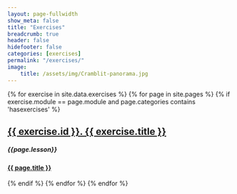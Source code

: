 ```yaml
---
layout: page-fullwidth
show_meta: false
title: "Exercises"
breadcrumb: true
header: false
hidefooter: false
categories: [exercises]
permalink: "/exercises/"
image:
    title: /assets/img/Cramblit-panorama.jpg
---
```

<div class="item">
{% for exercise in site.data.exercises %}
  {% for page in site.pages %}
    {% if exercise.module == page.module and page.categories contains 'hasexercises' %}
      <h2><a href="{{ site.url }}{{ site.baseurl }}/exercises/{{ exercise.id }}/">{{ exercise.id }}. {{ exercise.title }}</a></h2>
      <h5>{{page.lesson}}</h5>
      <h4><a href="{{ site.url }}{{ site.baseurl }}{{ page.permalink }}/">{{ page.title }}</a></h4>
    {% endif %}
  {% endfor %}
{% endfor %}
</div>
